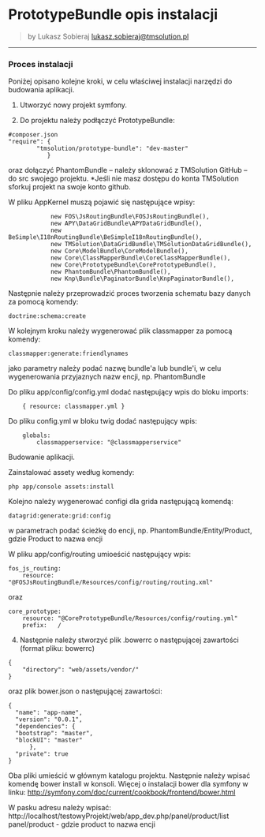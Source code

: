 # PrototypeBundle opis instalacji

>by Lukasz Sobieraj <lukasz.sobieraj@tmsolution.pl>

---

### Proces instalacji

Poniżej opisano kolejne kroki, w celu właściwej instalacji narzędzi do budowania aplikacji.

1. Utworzyć nowy projekt symfony.

2. Do projektu należy podłączyć PrototypeBundle:
```
#composer.json
"require": {
        "tmsolution/prototype-bundle": "dev-master"
           }
```
oraz dołączyć PhantomBundle – należy sklonować z TMSolution GitHub – do src swojego projektu.
*Jeśli nie masz dostępu do konta TMSolution sforkuj projekt na swoje konto github.

W pliku AppKernel muszą pojawić się następujące wpisy:
```
            new FOS\JsRoutingBundle\FOSJsRoutingBundle(),
            new APY\DataGridBundle\APYDataGridBundle(),
            new BeSimple\I18nRoutingBundle\BeSimpleI18nRoutingBundle(),
            new TMSolution\DataGridBundle\TMSolutionDataGridBundle(),
            new Core\ModelBundle\CoreModelBundle(),
            new Core\ClassMapperBundle\CoreClassMapperBundle(),
            new Core\PrototypeBundle\CorePrototypeBundle(),
            new PhantomBundle\PhantomBundle(), 
            new Knp\Bundle\PaginatorBundle\KnpPaginatorBundle(),
```

Następnie należy przeprowadzić proces tworzenia schematu bazy danych za pomocą komendy:
```
doctrine:schema:create
```

W kolejnym kroku należy wygenerować plik classmapper za pomocą komendy:
```
classmapper:generate:friendlynames
```
jako parametry należy podać nazwę bundle'a lub bundle'i, w celu wygenerowania przyjaznych nazw encji, np. PhantomBundle

Do pliku app/config/config.yml dodać następujący wpis do bloku imports:
```
    { resource: classmapper.yml }
```
Do pliku config.yml w bloku twig dodać następujący wpis:
```
    globals:
        classmapperservice: "@classmapperservice"
```

Budowanie aplikacji.

Zainstalować assety według komendy: 
```
php app/console assets:install
```

Kolejno należy wygenerować configi dla grida następującą komendą:
```
datagrid:generate:grid:config
```
w parametrach podać ścieżkę do encji, np. PhantomBundle/Entity/Product, gdzie Product to nazwa encji

W pliku app/config/routing umioeścić następujący wpis:
```
fos_js_routing:
    resource: "@FOSJsRoutingBundle/Resources/config/routing/routing.xml" 
```
oraz
```
core_prototype:
    resource: "@CorePrototypeBundle/Resources/config/routing.yml"
    prefix:   /
```

4.  Następnie należy stworzyć plik .bowerrc o następującej zawartości (format pliku: bowerrc)
```
{
    "directory": "web/assets/vendor/"
}
```
oraz plik bower.json o następującej zawartości:
```
{
  "name": "app-name",
  "version": "0.0.1",
  "dependencies": {
  "bootstrap": "master",
  "blockUI": "master"
      },
  "private": true
}
```

Oba pliki umieścić w głównym katalogu projektu.
Następnie należy wpisać komendę bower install w konsoli. Więcej o instalacji bower dla symfony w linku: http://symfony.com/doc/current/cookbook/frontend/bower.html

W  pasku adresu należy wpisać:
http://localhost/testowyProjekt/web/app_dev.php/panel/product/list
panel/product - gdzie product to nazwa encji

